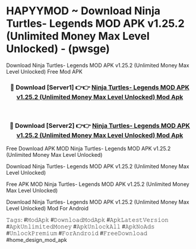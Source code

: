 # HAPYYMOD ~ Download Ninja Turtles- Legends MOD APK v1.25.2 (Unlimited Money Max Level Unlocked) - (pwsge)
Download Ninja Turtles- Legends MOD APK v1.25.2 (Unlimited Money Max Level Unlocked) Free Mod APK

<div align="center">
<h3>🔴 Download [Server1] 👉👉 <a href="https://apk-comot.site?title=Ninja_Turtles-_Legends_MOD_APK_v1.25.2_(Unlimited_Money_Max_Level_Unlocked)">Ninja Turtles- Legends MOD APK v1.25.2 (Unlimited Money Max Level Unlocked) Mod Apk</a></h3><br>

<h3>🔴 Download [Server2] 👉👉 <a href="https://apk-comot.site?title=Ninja_Turtles-_Legends_MOD_APK_v1.25.2_(Unlimited_Money_Max_Level_Unlocked)">Ninja Turtles- Legends MOD APK v1.25.2 (Unlimited Money Max Level Unlocked) Mod Apk</a></h3>
</div>


Free Download APK MOD Ninja Turtles- Legends MOD APK v1.25.2 (Unlimited Money Max Level Unlocked)

Download Ninja Turtles- Legends MOD APK v1.25.2 (Unlimited Money Max Level Unlocked) 

Free APK MOD Ninja Turtles- Legends MOD APK v1.25.2 (Unlimited Money Max Level Unlocked) 

Download Ninja Turtles- Legends MOD APK v1.25.2 (Unlimited Money Max Level Unlocked) Mod For Android

𝚃𝚊𝚐𝚜: #𝙼𝚘𝚍𝙰𝚙𝚔 #𝙳𝚘𝚠𝚗𝚕𝚘𝚊𝚍𝙼𝚘𝚍𝙰𝚙𝚔 #𝙰𝚙𝚔𝙻𝚊𝚝𝚎𝚜𝚝𝚅𝚎𝚛𝚜𝚒𝚘𝚗 #𝙰𝚙𝚔𝚄𝚗𝚕𝚒𝚖𝚒𝚝𝚎𝚍𝙼𝚘𝚗𝚎𝚢 #𝙰𝚙𝚔𝚄𝚗𝚕𝚘𝚌𝚔𝙰𝚕𝚕 #𝙰𝚙𝚔𝙽𝚘𝙰𝚍𝚜 #𝚄𝚗𝚕𝚘𝚌𝚔𝙿𝚛𝚎𝚖𝚒𝚞𝚖 #𝙵𝚘𝚛𝙰𝚗𝚍𝚛𝚘𝚒𝚍 #𝙵𝚛𝚎𝚎𝙳𝚘𝚠𝚗𝚕𝚘𝚊𝚍 #home_design_mod_apk